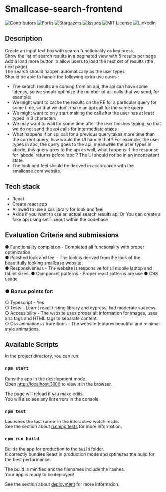 # Smallcase-search-frontend

[![Contributors][contributors-shield]][contributors-url]
[![Forks][forks-shield]][forks-url]
[![Stargazers][stars-shield]][stars-url]
[![Issues][issues-shield]][issues-url]
[![MIT License][license-shield]][license-url]
[![LinkedIn][linkedin-shield]][linkedin-url]

## Description
Create an input text box with search functionality on key press.<br>
Show the list of search results in a paginated view with 5 results per page<br>
Add a load more button to allow users to load the next set of results (the
next page).<br>
The search should happen automatically as the user types<br>
Should be able to handle the following extra use cases :
- The search results are coming from an api, the api can have some
latency, so we should optimize the number of api calls that we send, for
example:
- We might want to cache the results on the FE for a particular
query for some time, so that we don’t make an api call for the
same query
- We might want to only start making the call after the user has at
least typed in 3 characters
- We may want to wait for some time after the user finishes typing,
so that we do not send the api calls for intermediate states
- What happens if an api call for a previous query takes more time
than the current query, how would the UI handle that ? For
example, the user types in abc, the query goes to the api,
meanwhile the user types in abcde, this query goes to the api as
well, what happens if the response for ‘abcde’ returns before
‘abc’? The UI should not be in an inconsistent state.
- The look and feel should be derived in accordance with the smallcase.com
website.<br>
## Tech stack
- React
- Create react app
- Allowed to use a css library for look and feel
- Axios if you want to use an actual search results api Or You can create
a fake api using setTimeout within the codebase
## Evaluation Criteria and submissions
● Functionality completion - Completed all functionality with proper optimization. <br>
● Polished look and feel - The look is derived from the look of the beautifully looking smallcase website. <br>
● Responsiveness - The website is responsive for all mobile laptop and tablet sizes.
● Component patterns - Proper react patterns are use 
● CSS usage
### ● Bonus points for:
○ Typescript - Yes <br>
○ Tests - Learnt react testing library and cypress, had moderate success.<br>
○ Accessibility - The website uses proper alt information for images, uses aria tags and HTML tags to separate content.<br>
○ Css animations / transitions - The website features beautiful and minimal style animations.<br>

## Available Scripts

In the project directory, you can run:

### `npm start`

Runs the app in the development mode.\
Open [http://localhost:3000](http://localhost:3000) to view it in the browser.

The page will reload if you make edits.\
You will also see any lint errors in the console.

### `npm test`

Launches the test runner in the interactive watch mode.\
See the section about [running tests](https://facebook.github.io/create-react-app/docs/running-tests) for more information.

### `npm run build`

Builds the app for production to the `build` folder.\
It correctly bundles React in production mode and optimizes the build for the best performance.

The build is minified and the filenames include the hashes.\
Your app is ready to be deployed!

See the section about [deployment](https://facebook.github.io/create-react-app/docs/deployment) for more information.

[contributors-shield]: https://img.shields.io/github/contributors/dyte-submissions/dyte-vit-2022-shashtag.svg?style=for-the-badge
[contributors-url]: https://github.com/shashtag/smallcase-search-frontend/graphs/contributors
[forks-shield]: https://img.shields.io/github/forks/dyte-submissions/dyte-vit-2022-shashtag.svg?style=for-the-badge
[forks-url]: https://github.com/shashtag/smallcase-search-frontend/network/members
[stars-shield]: https://img.shields.io/github/stars/dyte-submissions/dyte-vit-2022-shashtag.svg?style=for-the-badge
[stars-url]: https://github.com/shashtag/smallcase-search-frontend/stargazers
[issues-shield]: https://img.shields.io/github/issues/dyte-submissions/dyte-vit-2022-shashtag.svg?style=for-the-badge
[issues-url]: https://github.com/shashtag/smallcase-search-frontend/issues
[license-shield]: https://img.shields.io/github/license/dyte-submissions/dyte-vit-2022-shashtag.svg?style=for-the-badge
[license-url]: https://github.com/shashtag/smallcase-search-frontend/blob/main/LICENSE
[linkedin-shield]: https://img.shields.io/badge/-LinkedIn-black.svg?style=for-the-badge&logo=linkedin&colorB=555
[linkedin-url]: https://linkedin.com/in/shashtag
[product-screenshot]: images/dogo.jpeg
[version-satisfaction]: images/version.png
[version-update]: images/update.png
[loading]: images/loading.png
[error1]: images/error1.png
[error2]: images/error2.png
[error3]: images/error3.png
[error4]: images/error4.png